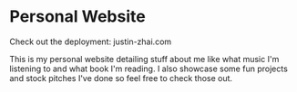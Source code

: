 # Personal Website

Check out the deployment: justin-zhai.com

This is my personal website detailing stuff about me like what music I'm listening to and what book I'm reading. I also showcase some fun projects and stock pitches I've done so feel free to check those out. 